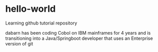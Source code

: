 # hello-world
Learning github tutorial repository 

dabarn has been coding Cobol on IBM mainframes for 4 years and is transitioning into a Java/Springboot developer that uses an Enterprise version of git
